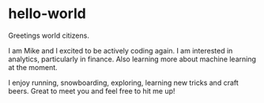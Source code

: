 # hello-world

Greetings world citizens.

I am Mike and I excited to be actively coding again. I am interested in analytics, particularly in finance. Also learning more about machine learning at the moment.

I enjoy running, snowboarding, exploring, learning new tricks and craft beers. Great to meet you and feel free to hit me up!
